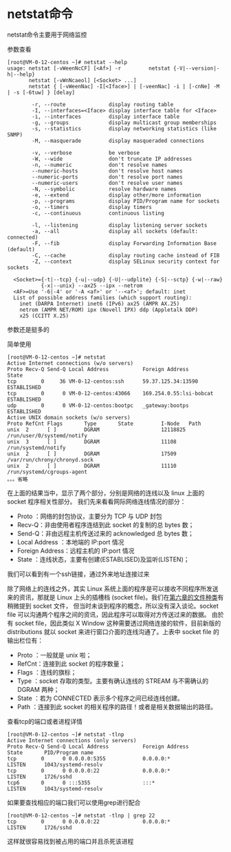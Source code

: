 # netstat命令

netstat命令主要用于网络监控

参数查看

```
[root@VM-0-12-centos ~]# netstat --help
usage: netstat [-vWeenNcCF] [<Af>] -r         netstat {-V|--version|-h|--help}
       netstat [-vWnNcaeol] [<Socket> ...]
       netstat { [-vWeenNac] -I[<Iface>] | [-veenNac] -i | [-cnNe] -M | -s [-6tuw] } [delay]

        -r, --route              display routing table
        -I, --interfaces=<Iface> display interface table for <Iface>
        -i, --interfaces         display interface table
        -g, --groups             display multicast group memberships
        -s, --statistics         display networking statistics (like SNMP)
        -M, --masquerade         display masqueraded connections

        -v, --verbose            be verbose
        -W, --wide               don't truncate IP addresses
        -n, --numeric            don't resolve names
        --numeric-hosts          don't resolve host names
        --numeric-ports          don't resolve port names
        --numeric-users          don't resolve user names
        -N, --symbolic           resolve hardware names
        -e, --extend             display other/more information
        -p, --programs           display PID/Program name for sockets
        -o, --timers             display timers
        -c, --continuous         continuous listing

        -l, --listening          display listening server sockets
        -a, --all                display all sockets (default: connected)
        -F, --fib                display Forwarding Information Base (default)
        -C, --cache              display routing cache instead of FIB
        -Z, --context            display SELinux security context for sockets

  <Socket>={-t|--tcp} {-u|--udp} {-U|--udplite} {-S|--sctp} {-w|--raw}
           {-x|--unix} --ax25 --ipx --netrom
  <AF>=Use '-6|-4' or '-A <af>' or '--<af>'; default: inet
  List of possible address families (which support routing):
    inet (DARPA Internet) inet6 (IPv6) ax25 (AMPR AX.25) 
    netrom (AMPR NET/ROM) ipx (Novell IPX) ddp (Appletalk DDP) 
    x25 (CCITT X.25) 
```

参数还是挺多的

简单使用

```
[root@VM-0-12-centos ~]# netstat 
Active Internet connections (w/o servers)
Proto Recv-Q Send-Q Local Address           Foreign Address         State      
tcp        0     36 VM-0-12-centos:ssh      59.37.125.34:13590      ESTABLISHED
tcp        0      0 VM-0-12-centos:43066    169.254.0.55:lsi-bobcat ESTABLISHED
udp        0      0 VM-0-12-centos:bootpc   _gateway:bootps         ESTABLISHED
Active UNIX domain sockets (w/o servers)
Proto RefCnt Flags       Type       State         I-Node   Path
unix  2      [ ]         DGRAM                    12118825 /run/user/0/systemd/notify
unix  3      [ ]         DGRAM                    11108    /run/systemd/notify
unix  2      [ ]         DGRAM                    17509    /var/run/chrony/chronyd.sock
unix  2      [ ]         DGRAM                    11110    /run/systemd/cgroups-agent
。。。省略
```

在上面的结果当中，显示了两个部分，分别是网络的连线以及 linux 上面的 socket 程序相关性部分。 我们先来看看网际网络连线情况的部分：

- Proto ：网络的封包协议，主要分为 TCP 与 UDP 封包
- Recv-Q：非由使用者程序连结到此 socket 的复制的总 bytes 数；
- Send-Q：非由远程主机传送过来的 acknowledged 总 bytes 数；
- Local Address ：本地端的 IP:port 情况
- Foreign Address：远程主机的 IP:port 情况
- State ：连线状态，主要有创建(ESTABLISED)及监听(LISTEN)；

我们可以看到有一个ssh链接，通过外来地址连接过来

除了网络上的连线之外，其实 Linux 系统上面的程序是可以接收不同程序所发送来的资讯，那就是 Linux 上头的插槽档 (socket file)。我们在[第六章的文件种类](http://cn.linux.vbird.org/linux_basic/0210filepermission.php#filepermission_type)有稍微提到 socket 文件， 但当时未谈到程序的概念，所以没有深入谈论。socket file 可以沟通两个程序之间的资讯，因此程序可以取得对方传送过来的数据。 由於有 socket file，因此类似 X Window 这种需要透过网络连接的软件，目前新版的 distributions 就以 socket 来进行窗口介面的连线沟通了。上表中 socket file 的输出栏位有：

- Proto ：一般就是 unix 啦；
- RefCnt：连接到此 socket 的程序数量；
- Flags ：连线的旗标；
- Type ：socket 存取的类型。主要有确认连线的 STREAM 与不需确认的 DGRAM 两种；
- State ：若为 CONNECTED 表示多个程序之间已经连线创建。
- Path ：连接到此 socket 的相关程序的路径！或者是相关数据输出的路径。

查看tcp的端口或者进程详情

```
[root@VM-0-12-centos ~]# netstat -tlnp
Active Internet connections (only servers)
Proto Recv-Q Send-Q Local Address           Foreign Address         State       PID/Program name    
tcp        0      0 0.0.0.0:5355            0.0.0.0:*               LISTEN      1043/systemd-resolv 
tcp        0      0 0.0.0.0:22              0.0.0.0:*               LISTEN      1726/sshd           
tcp6       0      0 :::5355                 :::*                    LISTEN      1043/systemd-resolv 
```

如果要查找相应的端口我们可以使用grep进行配合

```
[root@VM-0-12-centos ~]# netstat -tlnp | grep 22
tcp        0      0 0.0.0.0:22              0.0.0.0:*               LISTEN      1726/sshd 
```

这样就很容易找到被占用的端口并且杀死该进程